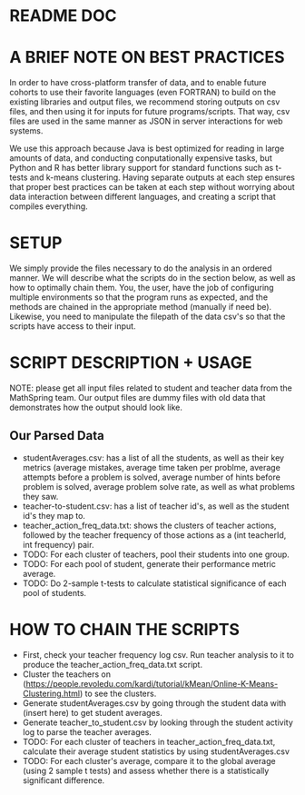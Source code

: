 # README DOC

# A BRIEF NOTE ON BEST PRACTICES

In order to have cross-platform transfer of data, and to enable future cohorts to use their favorite languages (even FORTRAN) to build on the existing libraries and output files, we recommend storing outputs on csv files, and then using it for inputs for future programs/scripts. That way, csv files are used in the same manner as JSON in server interactions for web systems. 

We use this approach because Java is best optimized for reading in large amounts of data, and conducting conputationally expensive tasks, but Python and R has better library support for standard functions such as t-tests and k-means clustering. Having separate outputs at each step ensures that proper best practices can be taken at each step without worrying about data interaction between different languages, and creating a script that compiles everything.

# SETUP 

We simply provide the files necessary to do the analysis in an ordered manner. We will describe what the scripts do in the section below, as well as how to optimally chain them. You, the user, have the job of configuring multiple environments so that the program runs as expected, and the methods are chained in the appropriate method (manually if need be). Likewise, you need to manipulate the filepath of the data csv's so that the scripts have access to their input. 

# SCRIPT DESCRIPTION + USAGE
NOTE: please get all input files related to student and teacher data from the MathSpring team. Our output files are dummy files with old data that demonstrates how the output should look like. 

## Our Parsed Data
- studentAverages.csv: has a list of all the students, as well as their key metrics (average mistakes, average time taken per problme, average attempts before a problem is solved, average number of hints before problem is solved, average problem solve rate, as well as what problems they saw. 
- teacher-to-student.csv: has a list of teacher id's, as well as the student id's they map to. 
- teacher_action_freq_data.txt: shows the clusters of teacher actions, followed by the teacher frequency of those actions as a (int teacherId, int frequency) pair. 
- TODO: For each cluster of teachers, pool their students into one group. 
- TODO: For each pool of student, generate their performance metric average. 
- TODO: Do 2-sample t-tests to calculate statistical significance of each pool of students. 

# HOW TO CHAIN THE SCRIPTS
- First, check your teacher frequency log csv. Run teacher analysis to it to produce the teacher_action_freq_data.txt script. 
- Cluster the teachers on (https://people.revoledu.com/kardi/tutorial/kMean/Online-K-Means-Clustering.html) to see the clusters. 
- Generate studentAverages.csv by going through the student data with (insert here) to get student averages.
- Generate teacher_to_student.csv by looking through the student activity log to parse the teacher averages. 
- TODO: For each cluster of teachers in teacher_action_freq_data.txt, calculate their average student statistics by using studentAverages.csv
- TODO: For each cluster's average, compare it to the global average (using 2 sample t tests) and assess whether there is a statistically significant difference. 


